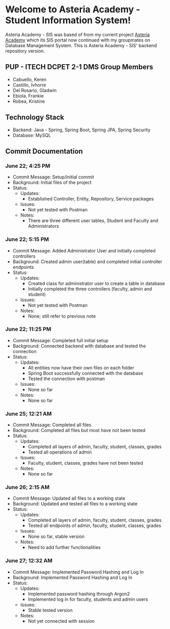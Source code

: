 # Welcome to Asteria Academy - Student Information System!
Asteria Academy - SIS was based of from my current project [Asteria Academy](https://github.com/gfdelrosario12/Asteria-Academy) which its SIS portal now continued with my groupmates on Database Management System. This is Asteria Academy - SIS' backend repository version. 

## PUP - ITECH DCPET 2-1 DMS Group Members
- Cabuello, Keren
- Castillo, Ivhorre
- Del Rosario, Gladwin
- Ebiola, Frankie
- Robea, Kristine

## Technology Stack
- Backend: Java - Spring, Spring Boot, Spring JPA, Spring Security
- Database: MySQL


## Commit Documentation

### June 22; 4:25 PM
- Commit Message: Setup/initial commit 
- Background: Initial files of the project
- Status:
    - Updates:
        - Established Controller, Entity, Repository, Service packages
    - Issues:
        - Not yet tested with Postman
    - Notes:
        - There are three different user tables, Student and Faculty and Administrators

### June 22; 5:15 PM
- Commit Message: Added Administrator User and initially completed controllers
- Background: Created admin user(table) and completed initial controller endpoints
- Status:
    - Updates:
        - Created class for administrator user to create a table in database
        - Initially completed the three controllers (faculty, admin and student)
    - Issues:
        - Not yet tested with Postman
    - Notes:
        - None; still refer to previous note

### June 22; 11:25 PM
- Commit Message: Completed full initial setup
- Background: Connected backend with database and tested the connection
- Status:
    - Updates:
        - All entities now have their own files on each folder
        - Spring Boot successfully connected with the database
        - Tested the connection with postman
    - Issues:
        - None so far
    - Notes:
        - None so far

### June 25; 12:21 AM
- Commit Message: Completed all files
- Background: Completed all files but most have not been tested
- Status:
    - Updates:
        - Completed all layers of admin, faculty, student, classes, grades
        - Tested all operations of admin
    - Issues:
        - Faculty, student, classes, grades have not been tested
    - Notes:
        - None so far

### June 26; 2:15 AM
- Commit Message: Updated all files to a working state
- Background: Updated and tested all files to a working state
- Status:
    - Updates:
        - Completed all layers of admin, faculty, student, classes, grades
        - Tested all endpoints of admin, faculty, student, classes, grades
    - Issues:
        - None so far, stable version
    - Notes:
        - Need to add further functionalities

### June 27; 12:32 AM
- Commit Message: Implemented Password Hashing and Log In
- Background: Implemented Password Hashing and Log In
- Status:
    - Updates:
        - Implemented password hashing through Argon2
        - Implemented log in for faculty, students and admin users
    - Issues:
        - Stable tested version
    - Notes:
        - Not yet connected with session